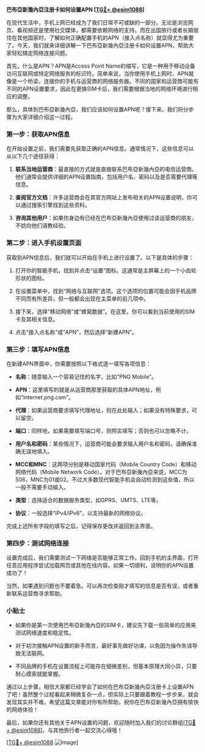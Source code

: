**巴布亞新幾內亞注册卡如何设置APN [[TG💪+ @esim1088](https://t.me/s/esim1088)]**

在现代生活中，手机上网已经成为了我们日常不可或缺的一部分。无论是浏览网页、看视频还是使用社交媒体，都需要依赖网络的支持。而在出国旅行或者长期居住在其他国家时，了解如何正确配置手机的APN（接入点名称）就显得尤为重要了。今天，我们就来详细讲解一下巴布亞新幾內亞注册卡如何设置APN，帮助大家轻松搞定网络连接问题。

首先，什么是APN？APN是Access Point Name的缩写，它是一种用于移动设备访问互联网或特定网络服务的标识符。简单来说，当你使用手机上网时，APN就像是一个桥梁，连接你的手机与运营商的网络服务器。不同的国家和运营商可能有不同的APN设置要求，因此在更换SIM卡后，我们需要根据当地的网络环境进行相应的调整。

那么，具体到巴布亞新幾內亞，我们应该如何设置APN呢？接下来，我们将分步骤为大家详细介绍这一过程。

### 第一步：获取APN信息

在开始设置之前，我们需要先获取正确的APN信息。通常情况下，这些信息可以从以下几个途径获得：

1. **联系当地运营商**：最直接的方式就是直接联系巴布亞新幾內亞的电信运营商。他们通常会提供详细的APN设置指南，包括用户名、密码以及是否需要代理等信息。
   
2. **查阅官方文档**：许多运营商会在其官方网站上发布相关的APN设置说明，你可以通过搜索引擎找到这些资料。

3. **咨询其他用户**：如果你身边有已经在巴布亞新幾內亞使用过该运营商的朋友，不妨向他们请教经验。

### 第二步：进入手机设置页面

获取到APN信息后，我们就可以开始在手机上进行设置了。以下是具体的步骤：

1. 打开你的智能手机，找到并点击“设置”图标。这通常是主屏幕上的一个小齿轮形状的图标。

2. 在设置菜单中，找到“网络与互联网”选项。这个选项的位置可能会因手机品牌不同而有所差异，但一般都会出现在主菜单的前几项中。

3. 接下来，选择“移动网络”或“蜂窝数据”。在这里，你可以看到当前使用的SIM卡及其相关信息。

4. 点击“接入点名称”或“APN”，然后选择“新建APN”。

### 第三步：填写APN信息

在新建APN界面中，你需要按照以下格式逐一填写各项信息：

- **名称**：随意输入一个容易记住的名字，比如“PNG Mobile”。
  
- **APN**：这里填写的就是从运营商那里获取的具体APN地址，例如“internet.png.com”。

- **代理**：如果运营商要求填写代理地址，则在此处输入；如果没有特殊要求，可以留空。

- **端口**：同样地，如果需要填写端口号，则照实填写；否则也可以忽略不计。

- **用户名和密码**：某些情况下，运营商可能会要求输入用户名和密码，请确保准确无误地填入。

- **MCC和MNC**：这两项分别是移动国家代码（Mobile Country Code）和移动网络代码（Mobile Network Code）。对于巴布亞新幾內亞来说，MCC为506，MNC为01或02。不过大多数现代智能手机会自动检测到这些值，所以一般不需要手动输入。

- **类型**：选择适合的数据服务类型，如GPRS、UMTS、LTE等。

- **协议**：一般选择“IPv4/IPv6”，以支持最新的网络协议。

完成上述所有字段的填写之后，记得保存更改并返回到主界面。

### 第四步：测试网络连接

设置完成后，我们需要测试一下网络是否能够正常工作。回到手机的主界面，打开任意应用程序尝试加载网页或其他在线内容。如果一切顺利，说明你的APN设置成功了！

当然，如果遇到问题也不要着急。可以再次检查刚才填写的信息是否有误，或者重新联系运营商寻求帮助。

### 小贴士

- 如果你是第一次使用巴布亞新幾內亞的SIM卡，建议先下载一些简单的应用来测试网络速度和稳定性。
  
- 对于初次接触APN设置的新手而言，最好事先做好功课，以免因为操作失误导致无法联网。

- 不同品牌的手机在设置流程上可能存在细微差别，但基本原理大同小异，只要耐心摸索就能掌握。

通过以上步骤，相信大家都已经学会了如何在巴布亞新幾內亞注册卡上设置APN了吧！虽然整个过程看起来稍微复杂一点，但实际上只要跟着教程一步步来，就会发现其实并不难。希望这篇文章能对你有所帮助，祝你在巴布亞新幾內亞拥有愉快的网络体验！

最后，如果你还有其他关于APN设置的问题，欢迎随时加入我们的讨论群组[[TG💪+ @esim1088](https://t.me/s/esim1088)]，与其他旅行者一起交流心得哦！

[[TG💪+ @esim1088](https://t.me/s/esim1088) ![Image](https://i.postimg.cc/4NQfJmqS/Snipaste-2025-05-13-00-14-12.png)]